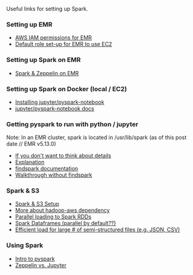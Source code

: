 Useful links for setting up Spark.

### Setting up EMR
* [AWS IAM permissions for EMR](https://docs.aws.amazon.com/emr/latest/ReleaseGuide/emr-spark-launch.html)
* [Default role set-up for EMR to use EC2](https://docs.aws.amazon.com/emr/latest/ManagementGuide/emr-iam-roles-defaultroles.html)

### Setting up Spark on EMR
* [Spark & Zeppelin on EMR](https://dziganto.github.io/amazon%20emr/apache%20spark/apache%20zeppelin/big%20data/From-Zero-to-Spark-Cluster-in-Under-Ten-Minutes/)

### Setting up Spark on Docker (local / EC2)
* [Installing jupyter/pyspark-notebook](http://maxmelnick.com/2016/06/04/spark-docker.html)
* [jupyter/pyspark-notebook docs](https://github.com/jupyter/docker-stacks/tree/master/pyspark-notebook)

### Getting pyspark to run with python / jupyter
Note: In an EMR cluster, spark is located in /usr/lib/spark (as of this post date // EMR v5.13.0)
* [If you don't want to think about details](https://blog.sicara.com/get-started-pyspark-jupyter-guide-tutorial-ae2fe84f594f)
* [Explanation](https://stackoverflow.com/questions/23256536/importing-pyspark-in-python-shell/#47896850)
* [findspark documentation](https://github.com/minrk/findspark)
* [Walkthrough without findspark](https://mapr.com/blog/configure-jupyter-spark-python/)

### Spark & S3
* [Spark & S3 Setup](https://sparkour.urizone.net/recipes/using-s3/)
* [More about hadoop-aws dependency](https://stackoverflow.com/questions/30851244/spark-read-file-from-s3-using-sc-textfile-s3n)
* [Parallel loading to Spark RDDs](https://stackoverflow.com/questions/41062705/reading-multiple-files-from-s3-in-parallel-spark-java)
* [Spark Dataframes (parallel by default??)](https://spark.apache.org/docs/latest/sql-programming-guide.html)
* [Efficient load for large # of semi-structured files (e.g. JSON, CSV)](https://szczeles.github.io/Reading-JSON-CSV-and-XML-files-efficiently-in-Apache-Spark/)

### Using Spark
* [Intro to pyspark](https://www.datacamp.com/community/tutorials/apache-spark-python)
* [Zeppelin vs. Jupyter](https://dwhsys.com/2017/03/25/apache-zeppelin-vs-jupyter-notebook/)
